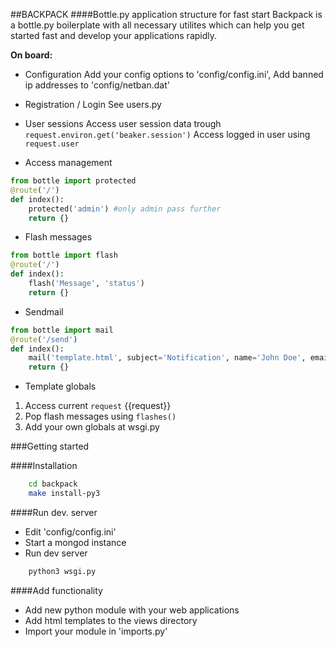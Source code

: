 ##BACKPACK
####Bottle.py application structure for fast start
Backpack is a bottle.py boilerplate with all necessary utilites which can help you get started fast and develop your applications rapidly.
<br>

**On board:**

- Configuration
Add your config options to 'config/config.ini',
Add banned ip addresses to 'config/netban.dat'

- Registration / Login
See users.py

- User sessions
Access user session data trough `request.environ.get('beaker.session')`
Access logged in user using `request.user`

- Access management
```python
from bottle import protected
@route('/')
def index():
	protected('admin') #only admin pass further
	return {}
```

- Flash messages
```python
from bottle import flash
@route('/')
def index():
	flash('Message', 'status')
	return {}
```

- Sendmail
```python
from bottle import mail
@route('/send')
def index():
	mail('template.html', subject='Notification', name='John Doe', email='johndoe@host.tld', **template_ctx)
	return {}
```

- Template globals
1. Access current `request` {{request}}
2. Pop flash messages using `flashes()`
3. Add your own globals at wsgi.py

###Getting started

####Installation
```sh
	cd backpack
	make install-py3
```

####Run dev. server
- Edit 'config/config.ini'
- Start a mongod instance
- Run dev server
```sh
	python3 wsgi.py
```

####Add functionality
- Add new python module with your web applications
- Add html templates to the views directory
- Import your module in 'imports.py'
